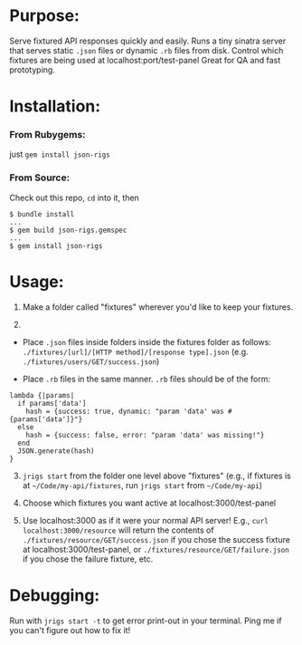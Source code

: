 Purpose:
===
Serve fixtured API responses quickly and easily.
Runs a tiny sinatra server that serves static `.json` files or dynamic `.rb` files from disk.
Control which fixtures are being used at localhost:port/test-panel
Great for QA and fast prototyping.


Installation:
===

### From Rubygems:
just `gem install json-rigs`

### From Source:

Check out this repo, `cd` into it, then
```
$ bundle install
...
$ gem build json-rigs.gemspec
...
$ gem install json-rigs
```

Usage:
===
1. Make a folder called "fixtures" wherever you'd like to keep your fixtures.

2.
  * Place `.json` files inside folders inside the fixtures folder as follows: `./fixtures/[url]/[HTTP method]/[response type].json` (e.g. `./fixtures/users/GET/success.json`)

  * Place `.rb` files in the same manner. `.rb` files should be of the form:
  ```
  lambda {|params|
    if params['data']
      hash = {success: true, dynamic: "param 'data' was #{params['data']}"}
    else
      hash = {success: false, error: "param 'data' was missing!"}
    end
    JSON.generate(hash)
  }
  ```

3. `jrigs start` from the folder one level above "fixtures" (e.g., if fixtures is at `~/Code/my-api/fixtures`, run `jrigs start` from `~/Code/my-api`)

4. Choose which fixtures you want active at localhost:3000/test-panel

5. Use localhost:3000 as if it were your normal API server! E.g., `curl localhost:3000/resource` will return the contents of `./fixtures/resource/GET/success.json` if you chose the success fixture at localhost:3000/test-panel, or `./fixtures/resource/GET/failure.json` if you chose the failure fixture, etc.

Debugging:
===
Run with `jrigs start -t` to get error print-out in your terminal. Ping me if you can't figure out how to fix it!

